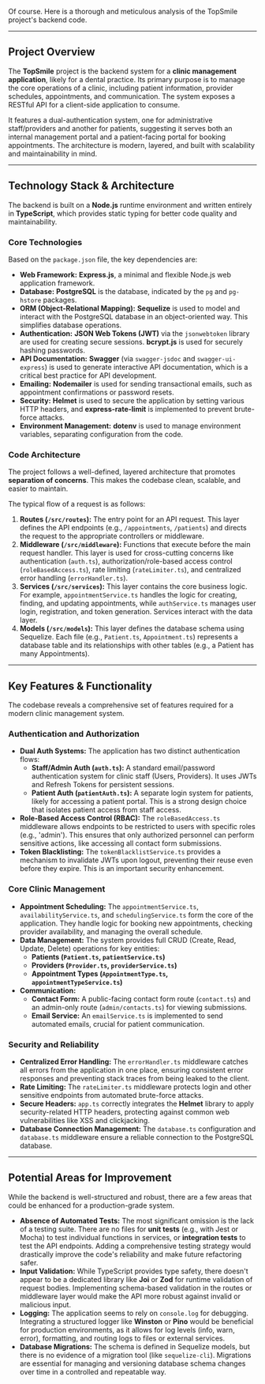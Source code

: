Of course. Here is a thorough and meticulous analysis of the TopSmile project's backend code.

***

## Project Overview

The **TopSmile** project is the backend system for a **clinic management application**, likely for a dental practice. Its primary purpose is to manage the core operations of a clinic, including patient information, provider schedules, appointments, and communication. The system exposes a RESTful API for a client-side application to consume.

It features a dual-authentication system, one for administrative staff/providers and another for patients, suggesting it serves both an internal management portal and a patient-facing portal for booking appointments. The architecture is modern, layered, and built with scalability and maintainability in mind.

---

## Technology Stack & Architecture

The backend is built on a **Node.js** runtime environment and written entirely in **TypeScript**, which provides static typing for better code quality and maintainability.

### Core Technologies
Based on the `package.json` file, the key dependencies are:
* **Web Framework:** **Express.js**, a minimal and flexible Node.js web application framework.
* **Database:** **PostgreSQL** is the database, indicated by the `pg` and `pg-hstore` packages.
* **ORM (Object-Relational Mapping):** **Sequelize** is used to model and interact with the PostgreSQL database in an object-oriented way. This simplifies database operations.
* **Authentication:** **JSON Web Tokens (JWT)** via the `jsonwebtoken` library are used for creating secure sessions. **bcrypt.js** is used for securely hashing passwords.
* **API Documentation:** **Swagger** (via `swagger-jsdoc` and `swagger-ui-express`) is used to generate interactive API documentation, which is a critical best practice for API development.
* **Emailing:** **Nodemailer** is used for sending transactional emails, such as appointment confirmations or password resets.
* **Security:** **Helmet** is used to secure the application by setting various HTTP headers, and **express-rate-limit** is implemented to prevent brute-force attacks.
* **Environment Management:** **dotenv** is used to manage environment variables, separating configuration from the code.

### Code Architecture
The project follows a well-defined, layered architecture that promotes **separation of concerns**. This makes the codebase clean, scalable, and easier to maintain.


The typical flow of a request is as follows:
1.  **Routes (`/src/routes`):** The entry point for an API request. This layer defines the API endpoints (e.g., `/appointments`, `/patients`) and directs the request to the appropriate controllers or middleware.
2.  **Middleware (`/src/middleware`):** Functions that execute before the main request handler. This layer is used for cross-cutting concerns like authentication (`auth.ts`), authorization/role-based access control (`roleBasedAccess.ts`), rate limiting (`rateLimiter.ts`), and centralized error handling (`errorHandler.ts`).
3.  **Services (`/src/services`):** This layer contains the core business logic. For example, `appointmentService.ts` handles the logic for creating, finding, and updating appointments, while `authService.ts` manages user login, registration, and token generation. Services interact with the data layer.
4.  **Models (`/src/models`):** This layer defines the database schema using Sequelize. Each file (e.g., `Patient.ts`, `Appointment.ts`) represents a database table and its relationships with other tables (e.g., a Patient has many Appointments).

---

## Key Features & Functionality

The codebase reveals a comprehensive set of features required for a modern clinic management system.

### Authentication and Authorization
* **Dual Auth Systems:** The application has two distinct authentication flows:
    * **Staff/Admin Auth (`auth.ts`):** A standard email/password authentication system for clinic staff (Users, Providers). It uses JWTs and Refresh Tokens for persistent sessions.
    * **Patient Auth (`patientAuth.ts`):** A separate login system for patients, likely for accessing a patient portal. This is a strong design choice that isolates patient access from staff access.
* **Role-Based Access Control (RBAC):** The `roleBasedAccess.ts` middleware allows endpoints to be restricted to users with specific roles (e.g., 'admin'). This ensures that only authorized personnel can perform sensitive actions, like accessing all contact form submissions.
* **Token Blacklisting:** The `tokenBlacklistService.ts` provides a mechanism to invalidate JWTs upon logout, preventing their reuse even before they expire. This is an important security enhancement.

### Core Clinic Management
* **Appointment Scheduling:** The `appointmentService.ts`, `availabilityService.ts`, and `schedulingService.ts` form the core of the application. They handle logic for booking new appointments, checking provider availability, and managing the overall schedule.
* **Data Management:** The system provides full CRUD (Create, Read, Update, Delete) operations for key entities:
    * **Patients (`Patient.ts`, `patientService.ts`)**
    * **Providers (`Provider.ts`, `providerService.ts`)**
    * **Appointment Types (`AppointmentType.ts`, `appointmentTypeService.ts`)**
* **Communication:**
    * **Contact Form:** A public-facing contact form route (`contact.ts`) and an admin-only route (`admin/contacts.ts`) for viewing submissions.
    * **Email Service:** An `emailService.ts` is implemented to send automated emails, crucial for patient communication.

### Security and Reliability
* **Centralized Error Handling:** The `errorHandler.ts` middleware catches all errors from the application in one place, ensuring consistent error responses and preventing stack traces from being leaked to the client.
* **Rate Limiting:** The `rateLimiter.ts` middleware protects login and other sensitive endpoints from automated brute-force attacks.
* **Secure Headers:** `app.ts` correctly integrates the **Helmet** library to apply security-related HTTP headers, protecting against common web vulnerabilities like XSS and clickjacking.
* **Database Connection Management:** The `database.ts` configuration and `database.ts` middleware ensure a reliable connection to the PostgreSQL database.

---

## Potential Areas for Improvement

While the backend is well-structured and robust, there are a few areas that could be enhanced for a production-grade system.

* **Absence of Automated Tests:** The most significant omission is the lack of a testing suite. There are no files for **unit tests** (e.g., with Jest or Mocha) to test individual functions in services, or **integration tests** to test the API endpoints. Adding a comprehensive testing strategy would drastically improve the code's reliability and make future refactoring safer.
* **Input Validation:** While TypeScript provides type safety, there doesn't appear to be a dedicated library like **Joi** or **Zod** for runtime validation of request bodies. Implementing schema-based validation in the routes or middleware layer would make the API more robust against invalid or malicious input.
* **Logging:** The application seems to rely on `console.log` for debugging. Integrating a structured logger like **Winston** or **Pino** would be beneficial for production environments, as it allows for log levels (info, warn, error), formatting, and routing logs to files or external services.
* **Database Migrations:** The schema is defined in Sequelize models, but there is no evidence of a migration tool (like `sequelize-cli`). Migrations are essential for managing and versioning database schema changes over time in a controlled and repeatable way.